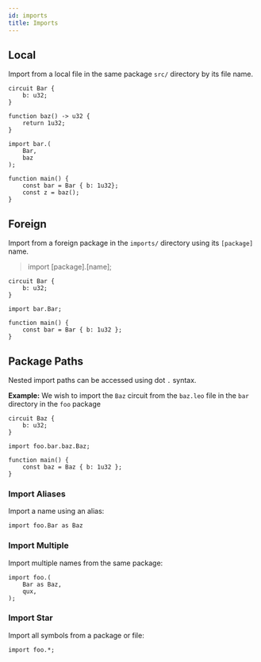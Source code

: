 ```yaml
---
id: imports
title: Imports
---
```

## Local
Import from a local file in the same package `src/` directory by its file name.
```leo title="src/bar.leo"
circuit Bar {
    b: u32;
}

function baz() -> u32 {
    return 1u32;
}
```


```leo title="src/main.leo"
import bar.(
    Bar,
    baz
);

function main() {
    const bar = Bar { b: 1u32};
    const z = baz();
}
```

## Foreign
Import from a foreign package in the `imports/` directory using its `[package]` name.
>import [package].[name];

```leo title="imports/bar/src/lib.leo"
circuit Bar {
    b: u32;
}
```

```leo title="src/main.leo"
import bar.Bar;

function main() {
    const bar = Bar { b: 1u32 };
}
```

## Package Paths
Nested import paths can be accessed using dot `.` syntax.

**Example:**
We wish to import the `Baz` circuit from the `baz.leo` file in the `bar` directory in the `foo` package

```leo title="imports/foo/src/bar/baz.leo"
circuit Baz {
    b: u32;
}
```

```leo title="src/main.leo"
import foo.bar.baz.Baz;

function main() {
    const baz = Baz { b: 1u32 };
}
```

### Import Aliases
Import a name using an alias:
```leo
import foo.Bar as Baz
```

### Import Multiple
Import multiple names from the same package:
```leo
import foo.(
    Bar as Baz,
    qux,
);
```

### Import Star
Import all symbols from a package or file:
```leo
import foo.*;
```
